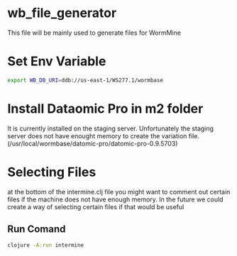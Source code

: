 # wb_file_generator
This file will be mainly used to generate files for WormMine

# Set Env Variable

```bash
export WB_DB_URI=ddb://us-east-1/WS277.1/wormbase
```

# Install Dataomic Pro in m2 folder

It is currently installed on the staging server. Unfortunately the staging server does not have enought memory to create the variation file. (/usr/local/wormbase/datomic-pro/datomic-pro-0.9.5703)

# Selecting Files

at the bottom of the intermine.clj file you might want to comment out certain files if the machine does not have enough memory. In the future we could create a way of selecting certain files if that would be useful

## Run Comand

```bash
clojure -A:run intermine
```
